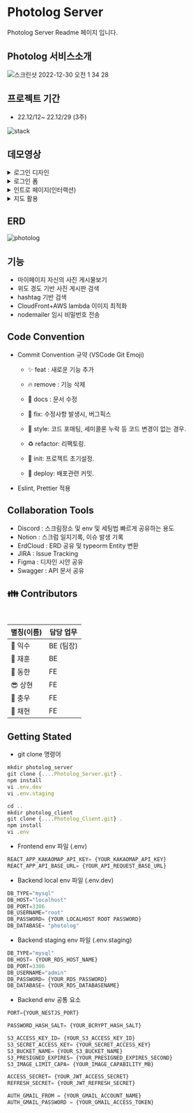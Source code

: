 # Photolog Server

Photolog Server Readme 페이지 입니다.


## Photolog 서비스소개

![스크린샷 2022-12-30 오전 1 34 28](https://user-images.githubusercontent.com/59651691/209982466-94f975b7-2c34-47ad-aac6-c185535a49e8.png)


## 프로젝트 기간

- 22.12/12~ 22.12/29 (3주)   


![stack](https://user-images.githubusercontent.com/59651691/209982205-54b5b26c-bf26-4ec9-a753-2fcd6fcace25.png)


## 데모영상
<details>
<summary>로그인 디자인</summary>
<img style="max-width: 100%; height: auto;" src="https://user-images.githubusercontent.com/54767632/209975619-8b6fa303-4e39-4131-9b03-c096e46ad3c1.gif" >
</details>

<details>
<summary>로그인 폼</summary>
<img style="max-width: 100%; height: auto;" src="https://user-images.githubusercontent.com/54767632/209975626-684a1ac2-eb98-49c2-87be-e7e9df56ddf9.gif" >
</details>

<details>
<summary>인트로 페이지(인터랙션)</summary>
<img style="max-width: 100%; height: auto;" src="https://drive.google.com/uc?export=view&id=1j7xPCubR3SVJcoolEirX98dU7ccVFsJG" >
</details>

<details>
<summary>지도 활용</summary>
<img style="max-width: 100%; height: auto;" src="https://drive.google.com/uc?export=view&id=12aX2eQqbcdxOPx7ut2C9szvjIFmwlXo1" >
</details>



## ERD
![ photolog](https://user-images.githubusercontent.com/59651691/209972265-6125fd89-ed40-409a-91b3-64302be05f7c.png)


## 기능

- 마이페이지 자신의 사진 게시물보기
- 위도 경도 기반 사진 게시판 검색
- hashtag 기반 검색
- CloudFront+AWS lambda 이미지 최적화
- nodemailer 임시 비밀번호 전송

## Code Convention

- Commit Convention 규약 (VSCode Git Emoji)

  + ✨ feat : 새로운 기능 추가  

  + 🔥 remove  : 기능 삭제  

  + 📝 docs : 문서 수정

  + 🐛 fix: 수정사항 발생시, 버그픽스

  + 🎨 style:  코드 포매팅, 세미콜론 누락 등 코드 변경이 없는 경우. 

  + ♻ refactor: 리팩토링. 

  + 🎉 init: 프로젝트 초기설정.  

  + 🚀 deploy: 배포관련 커밋. 

- Eslint, Prettier 적용

## Collaboration Tools

- Discord : 스크림장소 및 env 및 세팅법 빠르게 공유하는 용도
- Notion : 스크럼 일지기록, 이슈 발생 기록
- ErdCloud : ERD 공유 및 typeorm Entity 변환
- JIRA : Issue Tracking
- Figma : 디자인 시안 공유
- Swagger : API 문서 공유


## 👪 Contributors

<br />

| 별칭(이름)              | 담당 업무 |
| ----------------------- | --------- |
| :rocket: 익수              | BE (팀장)|
| :turtle: 재훈              | BE      |
| :dolphin: 동한             | FE      |
| :sunglasses: 상현          | FE      |
| :crystal_ball: 충우        | FE      |
| :hatched_chick: 채현       | FE      |


## Getting Stated

- git clone 명령어

```jsx
mkdir photolog_server
git clone {....Photolog_Server.git} .
npm install
vi .env.dev
vi .env.staging

cd ..
mkdir photolog_client
git clone {....Photolog_Client.git} .
npm install
vi .env

```

- Frontend env 파일 (.env)

```jsx
REACT_APP_KAKAOMAP_API_KEY= {YOUR_KAKAOMAP_API_KEY}
REACT_APP_API_BASE_URL= {YOUR_API_REQUEST_BASE_URL}
```

- Backend local env 파일 (.env.dev)

```jsx
DB_TYPE="mysql"
DB_HOST="localhost"
DB_PORT=3306
DB_USERNAME="root"
DB_PASSWORD= {YOUR LOCALHOST ROOT PASSWORD}
DB_DATABASE= "photolog"
```

- Backend staging env 파일 (.env.staging)

```jsx
DB_TYPE="mysql"
DB_HOST= {YOUR_RDS_HOST_NAME}
DB_PORT=3306
DB_USERNAME="admin"
DB_PASSWORD= {YOUR_RDS_PASSWORD}
DB_DATABASE= {YOUR_RDS_DATABASENAME}
```

- Backend env 공통 요소

```jsx
PORT={YOUR_NESTJS_PORT}

PASSWORD_HASH_SALT= {YOUR_BCRYPT_HASH_SALT}

S3_ACCESS_KEY_ID= {YOUR_S3_ACCESS_KEY_ID}
S3_SECRET_ACCESS_KEY= {YOUR_SECRET_ACCESS_KEY}
S3_BUCKET_NAME= {YOUR_S3_BUCKET_NAME}
S3_PRESIGNED_EXPIRES= {YOUR_PRESIGNED_EXPIRES_SECOND}
S3_IMAGE_LIMIT_CAPA= {YOUR_IMAGE_CAPABILITY_MB}

ACCESS_SECRET= {YOUR_JWT_ACCESS_SECRET}
REFRESH_SECRET= {YOUR_JWT_REFRESH_SECRET}

AUTH_GMAIL_FROM = {YOUR_GMAIL_ACCOUNT_NAME}
AUTH_GMAIL_PASSWORD = {YOUR_GMAIL_ACCESS_TOKEN}
```
